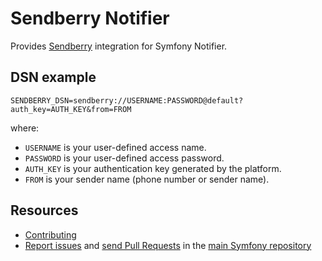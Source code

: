 Sendberry Notifier
==================

Provides [Sendberry](https://sendberry.com/) integration for Symfony Notifier.

DSN example
-----------

```
SENDBERRY_DSN=sendberry://USERNAME:PASSWORD@default?auth_key=AUTH_KEY&from=FROM
```

where:
 - `USERNAME` is your user-defined access name.
 - `PASSWORD` is your user-defined access password.
 - `AUTH_KEY` is your authentication key generated by the platform.
 - `FROM` is your sender name (phone number or sender name).

Resources
---------

 * [Contributing](https://symfony.com/doc/current/contributing/index.html)
 * [Report issues](https://github.com/symfony/symfony/issues) and
   [send Pull Requests](https://github.com/symfony/symfony/pulls)
   in the [main Symfony repository](https://github.com/symfony/symfony)
